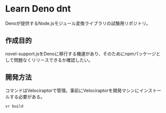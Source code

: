 # Learn Deno dnt
Denoが提供するNode.jsモジュール変換ライブラリの試験用リポジトリ。

## 作成目的
novel-support.jsをDenoに移行する機運があり、そのためにnpmパッケージとして問題なくリリースできるか確認したい。

## 開発方法
コマンドはVelociraptorで管理。事前にVelociraptorを開発マシンにインストールする必要がある。

```
vr build
```
